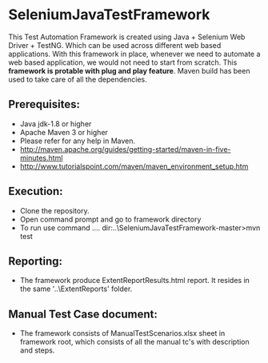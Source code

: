 # SeleniumJavaTestFramework
This Test Automation Framework is created using Java + Selenium Web Driver + TestNG. Which can be used across different web based applications. With this framework in place, whenever we need to automate a web based application, we would not need to start from scratch. This **framework is protable with plug and play feature**. Maven build has been used to take care of all the dependencies.


Prerequisites:
---------------
*	Java jdk-1.8 or higher
*	Apache Maven 3 or higher
*	Please refer for any help in Maven. 
* 	http://maven.apache.org/guides/getting-started/maven-in-five-minutes.html
* 	http://www.tutorialspoint.com/maven/maven_environment_setup.htm


Execution:
---------------
*	Clone the repository.
*	Open command prompt and go to framework directory
*	To run use command .... dir:\..\SeleniumJavaTestFramework-master>mvn test

Reporting:
---------------
*  The framework produce ExtentReportResults.html report. It resides in the same '..\ExtentReports' folder.

Manual Test Case document:
---------------
*  The framework consists of ManualTestScenarios.xlsx sheet in framework root, which consists of all the manual tc's with description and steps.
